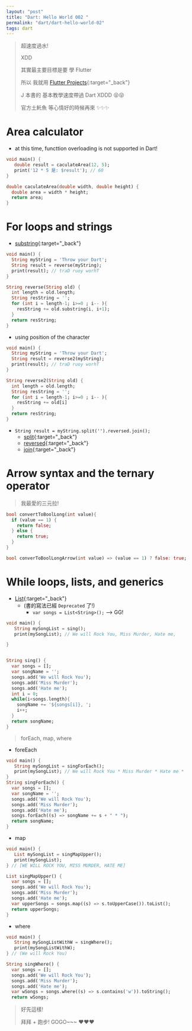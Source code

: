 ```yaml
---
layout: "post"
title: "Dart: Hello World 002 "
permalink: "dart/dart-hello-world-02"
tags: dart
---
```


> 超速度過水!
>
> XDD
>
> 其實最主要目標是要 學 Flutter
>
> 所以 我就用 [Flutter Projects](https://github.com/PacktPublishing/Flutter-Projects){:target="\_back"}
>
> J 本書的 基本教學速度帶過 Dart XDDD :stuck_out_tongue_closed_eyes::stuck_out_tongue_closed_eyes:
>
> 官方土魠魚 等心情好的時候再來 :sparkles::sparkles::sparkles:

# Area calculator

- at this time, functtion overloading is not supported in Dart!

```dart
void main() {
   double result = caculateArea(12, 5);
   print('12 * 5 是: $result'); // 60
}

double caculateArea(double width, double height) {
  double area = width * height;
  return area;
}
```

# For loops and strings

- [substring](https://api.dart.dev/stable/2.13.4/dart-core/String/substring.html){:target="\_back"}

```dart
void main() {
  String myString = 'Throw your Dart';
  String result = reverse(myString);
  print(result); // traD ruoy worhT
}

String reverse(String old) {
  int length = old.length;
  String resString = '';
  for (int i = length-1; i>=0 ; i-- ){
    resString += old.substring(i, i+1);
  }
  return resString;
}
```

- using position of the character

```dart
void main() {
  String myString = 'Throw your Dart';
  String result = reverse2(myString);
  print(result); // traD ruoy worhT
}

String reverse2(String old) {
  int length = old.length;
  String resString = '';
  for (int i = length-1; i>=0 ; i-- ){
    resString += old[i]
  }
  return resString;
}
```

- `String result = myString.split('').reversed.join();`
  - [split](https://api.dart.dev/stable/2.13.4/dart-core/String/split.html){:target="\_back"}
  - [reversed](https://api.dart.dev/stable/2.13.4/dart-core/List/reversed.html){:target="\_back"}
  - [join](https://api.dart.dev/stable/2.13.4/dart-core/Iterable/join.html){:target="\_back"}

# Arrow syntax and the ternary operator

> 我最愛的三元拉!

```dart
bool convertToBoolLong(int value){
  if (value == 1) {
    return false;
  } else {
    return true;
  }
}

bool converToBoolLongArrow(int value) => (value == 1) ? false: true;
```

# While loops, lists, and generics

- [List](https://api.dart.dev/stable/2.13.4/dart-core/List-class.html){:target="\_back"}
  - (書的寫法已經 `Deprecated` 了!)
    - `var songs = List<String>();` --> GG!

```dart
void main() {
   String mySongList = sing();
   print(mySongList); // We will Rock You, Miss Murder, Hate me,

}


String sing() {
  var songs = [];
  var songName = '';
  songs.add('We will Rock You');
  songs.add('Miss Murder');
  songs.add('Hate me');
  int i = 0;
  while(i<songs.length){
    songName += '${songs[i]}, ';
    i++;
  }
  return songName;
}
```

> forEach, map, where

- foreEach

```dart
void main() {
   String mySongList = singForEach();
   print(mySongList); // We will Rock You * Miss Murder * Hate me *
}
String singForEach() {
  var songs = [];
  var songName = '';
  songs.add('We will Rock You');
  songs.add('Miss Murder');
  songs.add('Hate me');
  songs.forEach((s) => songName += s + " * ");
  return songName;
}
```

- map

```dart
void main() {
   List mySongList = singMapUpper();
   print(mySongList);
} // [WE WILL ROCK YOU, MISS MURDER, HATE ME]

List singMapUpper() {
  var songs = [];
  songs.add('We will Rock You');
  songs.add('Miss Murder');
  songs.add('Hate me');
  var upperSongs = songs.map((s) => s.toUpperCase()).toList();
  return upperSongs;
}
```

- where

```dart
void main() {
   String mySongListWithW = singWhere();
   print(mySongListWithW);
} // (We will Rock You)

String singWhere() {
  var songs = [];
  songs.add('We will Rock You');
  songs.add('Miss Murder');
  songs.add('Hate me');
  var wSongs = songs.where((s) => s.contains('w')).toString();
  return wSongs;

```

> 好先這樣!
>
> 拜拜 + 跑步! GOGO~~~ :heart::heart::heart:
